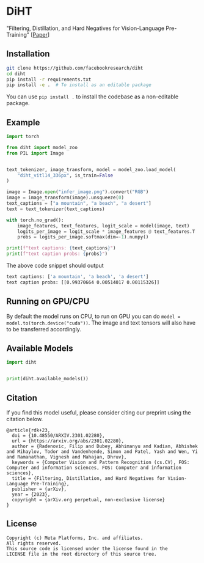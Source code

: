 # DiHT
"Filtering, Distillation, and Hard Negatives for Vision-Language Pre-Training" [[Paper](https://arxiv.org/abs/2301.02280)]

## Installation

```bash
git clone https://github.com/facebookresearch/diht
cd diht
pip install -r requirements.txt
pip install -e .  # To install as an editable package
```

You can use `pip install .` to install the codebase as a non-editable package.

## Example

```python
import torch

from diht import model_zoo
from PIL import Image


text_tokenizer, image_transform, model = model_zoo.load_model(
    "diht_vitl14_336px", is_train=False
)

image = Image.open("infer_image.png").convert("RGB")
image = image_transform(image).unsqueeze(0)
text_captions = ["a mountain", "a beach", "a desert"]
text = text_tokenizer(text_captions)

with torch.no_grad():
    image_features, text_features, logit_scale = model(image, text)
    logits_per_image = logit_scale * image_features @ text_features.T
    probs = logits_per_image.softmax(dim=-1).numpy()

print(f"text captions: {text_captions}")
print(f"text caption probs: {probs}")
```

The above code snippet should output
```bash
text captions: ['a mountain', 'a beach', 'a desert']
text caption probs: [[0.99370664 0.00514017 0.00115326]]
```

## Running on GPU/CPU

By default the model runs on CPU, to run on GPU you can do `model = model.to(torch.device("cuda"))`. The image and text tensors will also have to be transferred accordingly.

## Available Models

```python
import diht


print(diht.available_models())
```

## Citation
If you find this model useful, please consider citing our preprint using the citation below.
``` 
@article{rdk+23,
  doi = {10.48550/ARXIV.2301.02280},
  url = {https://arxiv.org/abs/2301.02280},
  author = {Radenovic, Filip and Dubey, Abhimanyu and Kadian, Abhishek and Mihaylov, Todor and Vandenhende, Simon and Patel, Yash and Wen, Yi and Ramanathan, Vignesh and Mahajan, Dhruv},
  keywords = {Computer Vision and Pattern Recognition (cs.CV), FOS: Computer and information sciences, FOS: Computer and information sciences},
  title = {Filtering, Distillation, and Hard Negatives for Vision-Language Pre-Training},
  publisher = {arXiv},
  year = {2023},
  copyright = {arXiv.org perpetual, non-exclusive license}
}
```

## License
```
Copyright (c) Meta Platforms, Inc. and affiliates.
All rights reserved.
This source code is licensed under the license found in the
LICENSE file in the root directory of this source tree.
```
